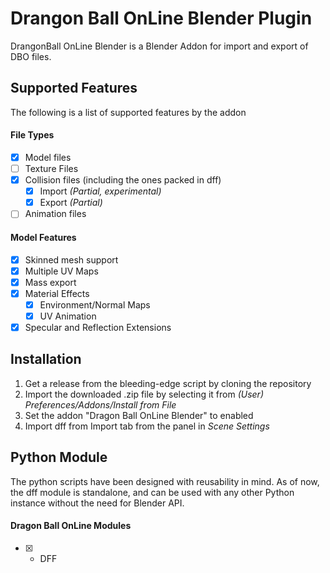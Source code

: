 #  Drangon Ball OnLine Blender Plugin

DrangonBall OnLine Blender is a Blender Addon for import and export of DBO files. 


## Supported Features

The following is a list of supported features by the addon

#### File Types

- [X] Model files
- [ ] Texture Files
- [X] Collision files (including the ones packed in dff)
  - [X] Import *(Partial, experimental)*
  - [X] Export *(Partial)*
- [ ] Animation files

#### Model Features

- [X] Skinned mesh support
- [X] Multiple UV Maps
- [X] Mass export
- [X] Material Effects
  - [X] Environment/Normal Maps
  - [X] UV Animation
- [X] Specular and Reflection Extensions

## Installation

1. Get a release from the bleeding-edge script by cloning the repository
2. Import the downloaded .zip file by selecting it from *(User) Preferences/Addons/Install from File*
3. Set the addon "Dragon Ball OnLine Blender" to enabled
4. Import dff from Import tab from the panel in *Scene Settings*

## Python Module

The python scripts have been designed with reusability in mind. As of now, the dff module is standalone, and can be used with any other Python instance without the need for Blender API.

#### Dragon Ball OnLine Modules

* [X] - DFF

